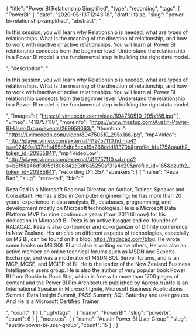 {
  "title": "Power BI Relationship Simplified",
  "type": "recording",
  "tags": [
    "PowerBI"
  ],
  "date": "2020-05-13T12:43:18",
  "draft": false,
  "slug": "power-bi-relationship-simplified",
  "abstract": "<p>In this session, you will learn why Relationship is needed, what are types of relationships. What is the meaning of the direction of relationship, and how to work with inactive or active relationships. You will learn all Power BI relationship concepts from the beginner level. Understand the relationship in a Power BI model is the fundamental step in building the right data model.</p>",
  "description": "<p>In this session, you will learn why Relationship is needed, what are types of relationships. What is the meaning of the direction of relationship, and how to work with inactive or active relationships. You will learn all Power BI relationship concepts from the beginner level. Understand the relationship in a Power BI model is the fundamental step in building the right data model.</p>",
  "images": [
    "https://i.vimeocdn.com/video/894750510_295x166.jpg"
  ],
  "vimeo": "419757110",
  "moreinfo": "https://www.meetup.com/Austin-Power-BI-User-Group/events/269959063/",
  "thumbnail": "https://i.vimeocdn.com/video/894750510_295x166.jpg",
  "mp4Video": "http://player.vimeo.com/external/419757110.hd.mp4?s=e02499a037bfe455b5dfc5eca19a268dddf8370b&profile_id=175&oauth2_token_id=20985841",
  "mp4VideoLow": "http://player.vimeo.com/external/419757110.sd.mp4?s=b8f58a46df805e1806842d3df6a5250af31a4c29&profile_id=165&oauth2_token_id=20985841",
  "recordingID": 357,
  "speakers": [
    {
      "name": "Reza Rad",
      "slug": "reza-rad",
      "bio": "<p>Reza Rad is a Microsoft Regional Director, an Author, Trainer, Speaker and Consultant. He has a BSc in Computer engineering; he has more than 20 years’ experience in data analysis, BI, databases, programming, and development mostly on Microsoft technologies. He is a Microsoft Data Platform MVP for nine continuous years (from 2011 till now) for his dedication in Microsoft BI. Reza is an active blogger and co-founder of RADACAD. Reza is also co-founder and co-organizer of Difinity conference in New Zealand. His articles on different aspects of technologies, especially on MS BI, can be found on his blog: https://radacad.com/blog. He wrote some books on MS SQL BI and also is writing some others, He was also an active member on online technical forums such as MSDN and Experts-Exchange, and was a moderator of MSDN SQL Server forums, and is an MCP, MCSE, and MCITP of BI. He is the leader of the New Zealand Business Intelligence users group. He is also the author of very popular book Power BI from Rookie to Rock Star, which is free with more than 1700 pages of content and the Power BI Pro Architecture published by Apress.\r\nHe is an International Speaker in Microsoft Ignite, Microsoft Business Applications Summit, Data Insight Summit, PASS Summit, SQL Saturday and user groups. And He is a Microsoft Certified Trainer.</p>",
      "count": 1
    }
  ],
  "ugtvtags": [
    {
      "name": "PowerBI",
      "slug": "powerbi",
      "count": 6
    }
  ],
  "meetups": [
    {
      "name": "Austin Power BI User Group",
      "slug": "austin-power-bi-user-group",
      "count": 15
    }
  ]
}